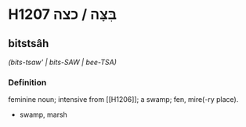 # H1207 בִּצָּה / כצה

## bitstsâh

_(bits-tsaw' | bits-SAW | bee-TSA)_

### Definition

feminine noun; intensive from [[H1206]]; a swamp; fen, mire(-ry place).

- swamp, marsh
